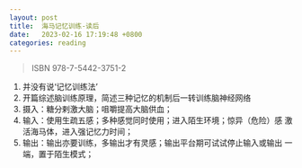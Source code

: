 ```yaml
---
layout: post
title:  海马记忆训练-读后
date:   2023-02-16 17:19:48 +0800
categories: reading
---
```


> ISBN 978-7-5442-3751-2

1. 并没有说‘记忆训练法’
2. 开篇综述脑训练原理，简述三种记忆的机制后一转训练脑神经网络
3. 摄入：糖分剌激大脑；咀嚼提高大脑供血；
4. 输入：使用生疏五感；多种感觉同时使用；进入陌生环境；惊异（危险）感
   激活海马体，进入强记忆力时间；
5. 输出：输出亦要训练，多输出才有灵感；输出平台期可试试停止输入或输出
   一端，置于陌生模式；
